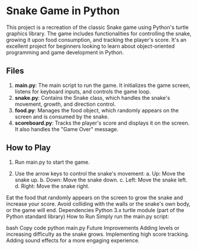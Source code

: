 # Snake Game in Python

This project is a recreation of the classic Snake game using Python's turtle graphics library. The game includes functionalities for controlling the snake, growing it upon food consumption, and tracking the player's score. It's an excellent project for beginners looking to learn about object-oriented programming and game development in Python.

## Files

1. <b>main.py</b>: The main script to run the game. It initializes the game screen, listens for keyboard inputs, and controls the game loop.
2. <b>snake.py</b>: Contains the Snake class, which handles the snake's movement, growth, and direction control.
3. <b>food.py</b>: Manages the food object, which randomly appears on the screen and is consumed by the snake.
4. <b>scoreboard.py</b>: Tracks the player's score and displays it on the screen. It also handles the "Game Over" message.

## How to Play

1. Run main.py to start the game.
   
2. Use the arrow keys to control the snake's movement:
     a. Up: Move the snake up.
     b. Down: Move the snake down.
     c. Left: Move the snake left.
     d. Right: Move the snake right.
   
Eat the food that randomly appears on the screen to grow the snake and increase your score.
Avoid colliding with the walls or the snake's own body, or the game will end.
Dependencies
Python 3.x
turtle module (part of the Python standard library)
How to Run
Simply run the main.py script:

bash
Copy code
python main.py
Future Improvements
Adding levels or increasing difficulty as the snake grows.
Implementing high score tracking.
Adding sound effects for a more engaging experience.
